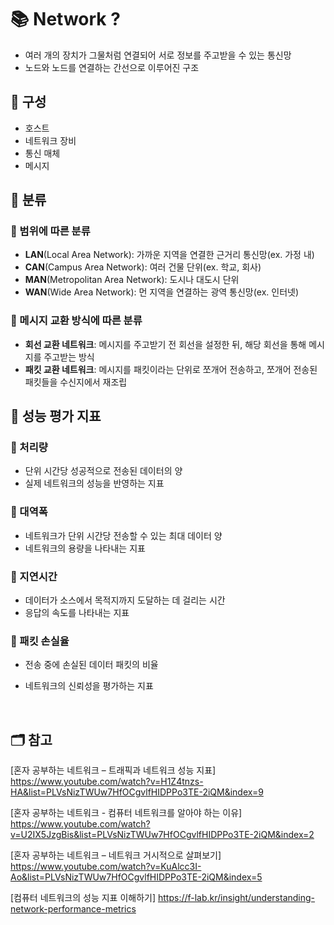 # 📚 Network ?

- 여러 개의 장치가 그물처럼 연결되어 서로 정보를 주고받을 수 있는 통신망
- 노드와 노드를 연결하는 간선으로 이루어진 구조

## 📖 구성

- 호스트
- 네트워크 장비
- 통신 매체
- 메시지

## 📖 분류

### 📍 범위에 따른 분류

- **LAN**(Local Area Network): 가까운 지역을 연결한 근거리 통신망(ex. 가정 내)
- **CAN**(Campus Area Network): 여러 건물 단위(ex. 학교, 회사)
- **MAN**(Metropolitan Area Network): 도시나 대도시 단위
- **WAN**(Wide Area Network): 먼 지역을 연결하는 광역 통신망(ex. 인터넷)

### 📍 메시지 교환 방식에 따른 분류

- **회선 교환 네트워크**: 메시지를 주고받기 전 회선을 설정한 뒤, 해당 회선을 통해 메시지를 주고받는 방식
- **패킷 교환 네트워크**: 메시지를 패킷이라는 단위로 쪼개어 전송하고, 쪼개어 전송된 패킷들을 수신지에서 재조립

## 📖 성능 평가 지표

### 📍 처리량

- 단위 시간당 성공적으로 전송된 데이터의 양
- 실제 네트워크의 성능을 반영하는 지표

### 📍 대역폭

- 네트워크가 단위 시간당 전송할 수 있는 최대 데이터 양
- 네트워크의 용량을 나타내는 지표

### 📍 지연시간

- 데이터가 소스에서 목적지까지 도달하는 데 걸리는 시간
- 응답의 속도를 나타내는 지표

### 📍 패킷 손실율

- 전송 중에 손실된 데이터 패킷의 비율
- 네트워크의 신뢰성을 평가하는 지표

  </br>

## 🗂️ 참고

[혼자 공부하는 네트워크 – 트래픽과 네트워크 성능 지표]
https://www.youtube.com/watch?v=H1Z4tnzs-HA&list=PLVsNizTWUw7HfOCgvlfHIDPPo3TE-2iQM&index=9

[혼자 공부하는 네트워크 - 컴퓨터 네트워크를 알아야 하는 이유]
https://www.youtube.com/watch?v=U2IX5JzgBis&list=PLVsNizTWUw7HfOCgvlfHIDPPo3TE-2iQM&index=2

[혼자 공부하는 네트워크 – 네트워크 거시적으로 살펴보기]
https://www.youtube.com/watch?v=KuAlcc3I-Ao&list=PLVsNizTWUw7HfOCgvlfHIDPPo3TE-2iQM&index=5

[컴퓨터 네트워크의 성능 지표 이해하기]
https://f-lab.kr/insight/understanding-network-performance-metrics
